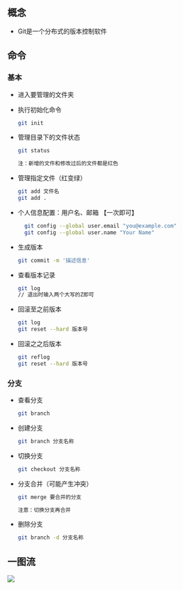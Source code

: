 ## 概念

- Git是一个分布式的版本控制软件

## 命令

### 基本

- 进入要管理的文件夹

- 执行初始化命令

  ```bash
  git init
  ```

- 管理目录下的文件状态

  ```bash
  git status
  
  注：新增的文件和修改过后的文件都是红色
  ```

- 管理指定文件（红变绿）

  ```bash
  git add 文件名
  git add .
  ```

- 个人信息配置：用户名、邮箱 【一次即可】

  ```bash
    git config --global user.email "you@example.com"
    git config --global user.name "Your Name"
  ```

- 生成版本

  ```bash
  git commit -m '描述信息'
  ```

- 查看版本记录

  ```bash
  git log 
  // 退出时输入两个大写的Z即可
  ```

- 回滚至之前版本

  ```bash
  git log 
  git reset --hard 版本号
  ```

- 回滚之之后版本

  ```bash
  git reflog 
  git reset --hard 版本号
  ```

### 分支

- 查看分支

  ```bash
  git branch
  ```

- 创建分支

  ```bash
  git branch 分支名称
  ```

- 切换分支

  ```bash
  git checkout 分支名称
  ```

- 分支合并（可能产生冲突）

  ```bash
  git merge 要合并的分支
  
  注意：切换分支再合并
  ```

- 删除分支

  ```bash
  git branch -d 分支名称
  ```

## 一图流

![](https://orange-pictures.oss-cn-guangzhou.aliyuncs.com/img/image-20190801214513960.png)
